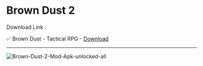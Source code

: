 # Brown Dust 2

Download Link :

✅ Brown Dust - Tactical RPG - [Download](https://www.sunload.ir/download/apk/com.neowizgames.game.browndust.srpg.global/4860?dl=1)


---------------------------------------------------------------------------------------

 ![Brown-Dust-2-Mod-Apk-unlocked-all](https://github.com/hpoudev/brown-dust-2/assets/148204922/b6138fc6-bfbc-4191-994a-0f89d6e265e0)
